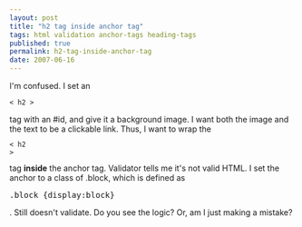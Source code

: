 ```yaml
---
layout: post
title: "h2 tag inside anchor tag"
tags: html validation anchor-tags heading-tags
published: true
permalink: h2-tag-inside-anchor-tag
date: 2007-06-16
---
```


I'm confused. I set an <code><pre>< h2 ></pre></code> tag with an #id, and give it a background image.  I want both the image and the text to be a clickable link.  Thus, I want to wrap the <code><pre>< h2 ></pre></code> tag <strong>inside</strong> the anchor tag.  Validator tells me it's not valid HTML.  I set the anchor to a class of .block, which is defined as <pre>.block {display:block}</pre>.  Still doesn't validate.  Do you see the logic? Or, am I just making a mistake?

